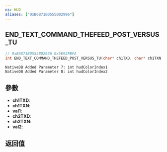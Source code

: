 ```yaml
---
ns: HUD
aliases: ["0xB6871B0555B02996"]
---
```

## END_TEXT_COMMAND_THEFEED_POST_VERSUS_TU

```c
// 0xB6871B0555B02996 0x5E93FBFA
int END_TEXT_COMMAND_THEFEED_POST_VERSUS_TU(char* ch1TXD, char* ch1TXN, int val1, char* ch2TXD, char* ch2TXN, int val2);
```

```
NativeDB Added Parameter 7: int hudColorIndex1
NativeDB Added Parameter 8: int hudColorIndex2
```

## 參數
* **ch1TXD**: 
* **ch1TXN**: 
* **val1**: 
* **ch2TXD**: 
* **ch2TXN**: 
* **val2**: 

## 返回值
